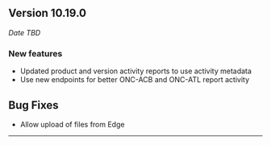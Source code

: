 
## Version 10.19.0
_Date TBD_

### New features
* Updated product and version activity reports to use activity metadata
* Use new endpoints for better ONC-ACB and ONC-ATL report activity

## Bug Fixes
* Allow upload of files from Edge

---
